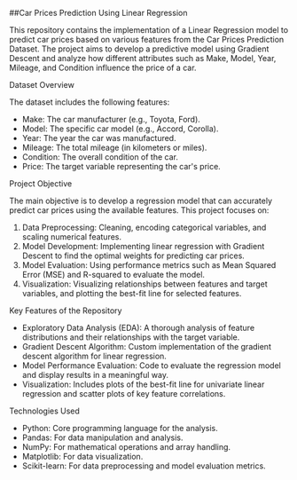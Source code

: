 ##Car Prices Prediction Using Linear Regression

This repository contains the implementation of a Linear Regression model to predict car prices based on various features from the Car Prices Prediction Dataset. The project aims to develop a predictive model using Gradient Descent and analyze how different attributes such as Make, Model, Year, Mileage, and Condition influence the price of a car.

Dataset Overview

The dataset includes the following features:

* Make: The car manufacturer (e.g., Toyota, Ford).
* Model: The specific car model (e.g., Accord, Corolla).
* Year: The year the car was manufactured.
* Mileage: The total mileage (in kilometers or miles).
* Condition: The overall condition of the car.
* Price: The target variable representing the car's price.

Project Objective

The main objective is to develop a regression model that can accurately predict car prices using the available features. This project focuses on:

1) Data Preprocessing: Cleaning, encoding categorical variables, and scaling numerical features.
2) Model Development: Implementing linear regression with Gradient Descent to find the optimal weights for predicting car prices.
3) Model Evaluation: Using performance metrics such as Mean Squared Error (MSE) and R-squared to evaluate the model.
4) Visualization: Visualizing relationships between features and target variables, and plotting the best-fit line for selected features.

Key Features of the Repository

* Exploratory Data Analysis (EDA): A thorough analysis of feature distributions and their relationships with the target variable.
* Gradient Descent Algorithm: Custom implementation of the gradient descent algorithm for linear regression.
* Model Performance Evaluation: Code to evaluate the regression model and display results in a meaningful way.
* Visualization: Includes plots of the best-fit line for univariate linear regression and scatter plots of key feature correlations.

Technologies Used

* Python: Core programming language for the analysis.
* Pandas: For data manipulation and analysis.
* NumPy: For mathematical operations and array handling.
* Matplotlib: For data visualization.
* Scikit-learn: For data preprocessing and model evaluation metrics.
